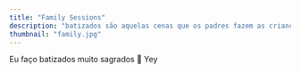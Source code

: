 ```yaml
---
title: "Family Sessions"
description: "batizados são aquelas cenas que os padres fazem as crianças."
thumbnail: "family.jpg"
---
```

Eu faço batizados muito sagrados 🙏
Yey